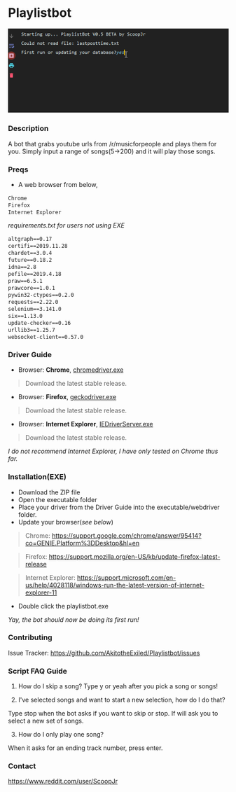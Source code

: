 # Playlistbot
![Demo example](example/script_example.gif)

### Description
A bot that grabs youtube urls from /r/musicforpeople and plays them for you.  Simply input a range of songs(5->200) and it will play those songs.

### Preqs
* A web browser from below,
```
Chrome
Firefox
Internet Explorer
```
*requirements.txt for users not using EXE*
```
altgraph==0.17
certifi==2019.11.28
chardet==3.0.4
future==0.18.2
idna==2.8
pefile==2019.4.18
praw==6.5.1
prawcore==1.0.1
pywin32-ctypes==0.2.0
requests==2.22.0
selenium==3.141.0
six==1.13.0
update-checker==0.16
urllib3==1.25.7
websocket-client==0.57.0
```

### Driver Guide
* Browser: **Chrome**, [chromedriver.exe](https://chromedriver.chromium.org/)

> Download the latest stable release.

* Browser: **Firefox**, [geckodriver.exe](https://github.com/mozilla/geckodriver/releases)

> Download the latest stable release.

* Browser: **Internet Explorer**, [IEDriverServer.exe](https://selenium.dev/downloads/)

> Download the latest stable release.

*I do not recommend Internet Explorer, I have only tested on Chrome thus far.*

### Installation(EXE)
* Download the ZIP file
* Open the executable folder
* Place your driver from the Driver Guide into the executable/webdriver folder.
* Update your browser(*see below*)
> Chrome: https://support.google.com/chrome/answer/95414?co=GENIE.Platform%3DDesktop&hl=en

> Firefox: https://support.mozilla.org/en-US/kb/update-firefox-latest-release

> Internet Explorer: https://support.microsoft.com/en-us/help/4028118/windows-run-the-latest-version-of-internet-explorer-11

* Double click the playlistbot.exe

*Yay, the bot should now be doing its first run!*

### Contributing
Issue Tracker: https://github.com/AkitotheExiled/Playlistbot/issues

### Script FAQ Guide
1. How do I skip a song?
Type y or yeah after you pick a song or songs!

2. I've selected songs and want to start a new selection, how do I do that?

Type stop when the bot asks if you want to skip or stop.  If will ask you to select a new set of songs.

3. How do I only play one song?

When it asks for an ending track number, press enter.

### Contact
https://www.reddit.com/user/ScoopJr

